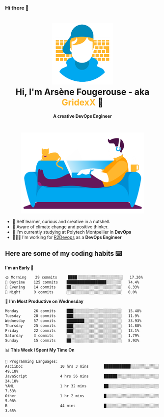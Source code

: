 ### Hi there 👋

<!--
**GridexX/gridexx** is a ✨ _special_ ✨ repository because its `README.md` (this file) appears on your GitHub profile.

Here are some ideas to get you started:

- 🔭 I’m currently working on ...
- 🌱 I’m currently learning ...
- 👯 I’m looking to collaborate on ...
- 🤔 I’m looking for help with ...
- 💬 Ask me about ...
- 📫 How to reach me: ...
- 😄 Pronouns: ...
- ⚡ Fun fact: ...
-->


<!-- Header -->
<h1 align="center">
  <img src="./images/user_profile.png" width="200">
  <br>
  Hi, I'm Arsène Fougerouse - aka <span style="color:#ffb72e">GridexX</span> 👋
</h1>


<p align="center">
  <b>A creative DevOps Engineer </b>
</p>
<br/>
<p align="center">
  <img src="./images/man_couch.png" width="400">
</p>

- 🎨 Self learner, curious and creative in a nutshell. 
- 🌱 Aware of climate change and positive thinker.
- 📕 I'm currently studying at Polytech Montpellier in **DevOps**
- 👨🏻‍💻 I'm working for [R2Devops](https://r2devops.io) as a **DevOps Engineer**


## Here are some of my coding habits ⌨️

<!-- Add a section about tech and Ops stack
  Like this one : https://github.com/Xanthus58#-tech-stack
-->
<!--START_SECTION:waka-->
**I'm an Early 🐤** 

```text
🌞 Morning    29 commits     ████░░░░░░░░░░░░░░░░░░░░░   17.26% 
🌆 Daytime    125 commits    ██████████████████░░░░░░░   74.4% 
🌃 Evening    14 commits     ██░░░░░░░░░░░░░░░░░░░░░░░   8.33% 
🌙 Night      0 commits      ░░░░░░░░░░░░░░░░░░░░░░░░░   0.0%

```
📅 **I'm Most Productive on Wednesday** 

```text
Monday       26 commits     ███░░░░░░░░░░░░░░░░░░░░░░   15.48% 
Tuesday      20 commits     ███░░░░░░░░░░░░░░░░░░░░░░   11.9% 
Wednesday    57 commits     ████████░░░░░░░░░░░░░░░░░   33.93% 
Thursday     25 commits     ███░░░░░░░░░░░░░░░░░░░░░░   14.88% 
Friday       22 commits     ███░░░░░░░░░░░░░░░░░░░░░░   13.1% 
Saturday     3 commits      ░░░░░░░░░░░░░░░░░░░░░░░░░   1.79% 
Sunday       15 commits     ██░░░░░░░░░░░░░░░░░░░░░░░   8.93%

```


📊 **This Week I Spent My Time On** 

```text
💬 Programming Languages: 
AsciiDoc                 10 hrs 3 mins       ████████████░░░░░░░░░░░░░   49.18% 
JavaScript               4 hrs 56 mins       ██████░░░░░░░░░░░░░░░░░░░   24.18% 
YAML                     1 hr 32 mins        ██░░░░░░░░░░░░░░░░░░░░░░░   7.53% 
Other                    1 hr 2 mins         █░░░░░░░░░░░░░░░░░░░░░░░░   5.08% 
R                        44 mins             █░░░░░░░░░░░░░░░░░░░░░░░░   3.65%

```


<!--END_SECTION:waka-->
